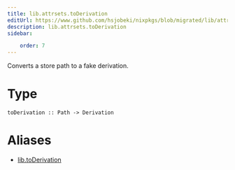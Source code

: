 ```yaml
---
title: lib.attrsets.toDerivation
editUrl: https://www.github.com/hsjobeki/nixpkgs/blob/migrated/lib/attrsets.nix#L819C6
description: lib.attrsets.toDerivation
sidebar:

    order: 7
---
```


Converts a store path to a fake derivation.

# Type

```
toDerivation :: Path -> Derivation
```


# Aliases

- [lib.toDerivation](/nix-doc-comments/reference/lib/lib-toderivation)


